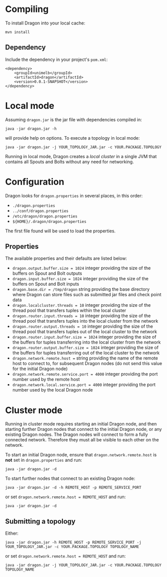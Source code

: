 
# Compiling

To install Dragon into your local cache:

    mvn install
    
## Dependency

Include the dependency in your project's `pom.xml`: 

    <dependency>
        <groupId>unimelb</groupId>
        <artifactId>dragon</artifactId>
        <version>0.0.1-SNAPSHOT</version>
    </dependency>

# Local mode

Assuming `dragon.jar` is the jar file with dependencies compiled in:

    java -jar dragon.jar -h

will provide help on options. To execute a topology in local mode:

    java -jar dragon.jar -j YOUR_TOPOLOGY_JAR.jar -c YOUR.PACKAGE.TOPOLOGY

Running in local mode, Dragon creates a *local cluster* in a single JVM that contains all Spouts and Bolts without any need for networking.

# Configuration

Dragon looks for `dragon.properties` in several places, in this order:

- `./dragon.properties`
- `../conf/dragon.properties`
- `/etc/dragon/dragon.properties`
- `${HOME}/.dragon/dragon.properties`

The first file found will be used to load the properties.

## Properties

The available properties and their defaults are listed below:

- `dragon.output.buffer.size = 1024` integer providing the size of the buffers on Spout and Bolt outputs
- `dragon.input.buffer.size = 1024` integer providing the size of the buffers on Spout and Bolt inputs
- `dragon.base.dir = /tmp/dragon` string providing the base directory where Dragon can store files such as submitted jar files and check point data
- `dragon.localcluster.threads = 10` integer providing the size of the thread pool that transfers tuples within the local cluster
- `dragon.router.input.threads = 10` integer providing the size of the thread pool that transfers tuples into the local cluster from the network
- `dragon.router.output.threads = 10` integer providing the size of the thread pool that transfers tuples out of the local cluster to the network
- `dragon.router.input.buffer.size = 1024` integer providing the size of the buffers for tuples transferring into the local cluster from the network
- `dragon.router.output.buffer.size = 1024` integer providing the size of the buffers for tuples transferring out of the local cluster to the network
- `dragon.network.remote.host =` string providing the name of the remote host to connect to, for subsequent Dragon nodes (do not send this value for the initial Dragon node)
- `dragon.network.remote.service.port = 4000` integer providing the port number used by the remote host
- `dragon.network.local.service.port = 4000` integer providing the port number used by the local Dragon node
 
# Cluster mode

Running in cluster mode requires starting an initial Dragon node, and then starting further Dragon nodes that connect to the initial Dragon node, or any existing Dragon nodes. The Dragon nodes will connect to form a fully connected network. Therefore they must all be visible to each other on the network.

To start an initial Dragon node, ensure that `dragon.network.remote.host` is **not** set in `dragon.properties` and run:

    java -jar dragon.jar -d

To start further nodes that connect to an existing Dragon node:

    java -jar dragon.jar -d -h REMOTE_HOST -p REMOTE_SERVICE_PORT

or set `dragon.network.remote.host = REMOTE_HOST` and run:

    java -jar dragon.jar -d

## Submitting a topology

Either:

    java -jar dragon.jar -h REMOTE_HOST -p REMOTE_SERVICE_PORT -j YOUR_TOPOLOGY_JAR.jar -c YOUR.PACKAGE.TOPOLOGY TOPOLOGY_NAME

or set `dragon.network.remote.host = REMOTE_HOST` and run:

    java -jar dragon.jar -j YOUR_TOPOLOGY_JAR.jar -c YOUR.PACKAGE.TOPOLOGY TOPOLOGY_NAME
